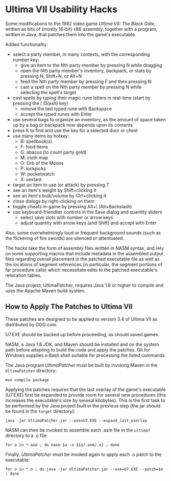 # Ultima VII Usability Hacks
Some modifications to the 1992 video game _Ultima VII: The Black Gate_, written
as bits of (mostly 16-bit) x86 assembly, together with a program, written in
Java, that patches them into the game's executable.

Added functionality:
* select a party member, in many contexts, with the corresponding number key:
  * give an item to the Nth party member by pressing N while dragging
  * open the Nth party member's inventory, backpack, or stats by pressing N, Shift+N, or Alt+N
  * feed the Nth party member by pressing F and then pressing N
  * cast a spell on the Nth party member by pressing N while selecting the spell's target
* cast spells by typing their magic rune letters in real-time (start by pressing the / (Slash) key)
  * remove the last typed rune with Backspace
  * accept the typed runes with Enter
* use several bags to organize an inventory, as the amount of space taken up by a bag or backpack now depends upon its contents
* press K to find and use the key for a selected door or chest
* use many items by hotkey:
  * B: spellbook(s)
  * F: food items
  * G: abacus (to count party gold)
  * M: cloth map
  * O: Orb of the Moons
  * P: lockpicks
  * W: pocketwatch
  * X: sextant
* target an item to use (or attack) by pressing T
* see an item's weight by Shift+clicking it
* see an item's bulk/volume by Ctrl+clicking it
* close dialogs by right-clicking on them
* toggle cheats in-game by pressing Alt+\ (Alt+Backslash)
* use keyboard-friendlier controls in the Save dialog and quantity sliders
  * select save slots with number or arrow keys
  * adjust quantity with arrow keys (and Shift) and accept with Enter

Also, some overwhelmingly loud or frequent background sounds (such as the
flickering of fire swords) are silenced or attentuated.

The hacks take the form of assembly files written in NASM syntax, and rely on
some supporting macros that include metadata in the assembled output files
regarding overall placement in the patched executable file as well as the
locations of segment references (in particular, the segment portions of far
procedure calls) which necessitate edits to the patched executable's relocation
tables.

The Java project, UltimaPatcher, requires Java 1.8 or higher to compile and uses
the Apache Maven build system.

## How to Apply The Patches to Ultima VII

These patches are designed to be applied to version 3.4 of Ultima VII as
distributed by GOG.com.

U7.EXE should be backed up before proceeding, as should saved games.

NASM, a Java 1.8 JDK, and Maven should be installed and on the system path
before attepting to build the code and apply the patches. Git for Windows supplies
a Bash shell suitable for processing the listed commands.

The Java program _UltimaPatcher_ must be built by invoking Maven in the
`UltimaPatcher` directory:

`mvn compile package`

Applying the patches requires that the last overlay of the game's executable
(U7.EXE) first be expanded to provide room for several new procedures (this
increases the executable's size by several kilobytes). This is the first task
to be performed by the Java project built in the previous step (the jar should
be found in the `target` directory):

`java -jar UltimaPatcher.jar --exe=U7.EXE --expand_last_overlay`

NASM can then be invoked to assemble each .asm file in the `ultima7`
directory to a .o file:

`for a in *.asm ; do nasm $a -o ${a/.asm/.o} ; done`

Finally, _UltimaPatcher_ must be invoked again to apply each .o patch to the
executable:

`for o in *.o ; do java -jar UltimaPatcher.jar --exe=U7.EXE --patch=$o ; done`
